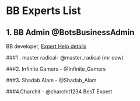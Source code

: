 # BB Experts List

## 1. BB Admin @BotsBusinessAdmin
BB developer, [Expert Help details](https://telegra.ph/Expert-help-from-BB-Admin-05-20)

###1 . master radical- @master_radical (mr cow)

###2. Infinite Gamers - @Infinite_Gamers

###3. Shadab Alam - @Shadab_Alam 

###4.Charchit - @charchit1234 BesT Expert


